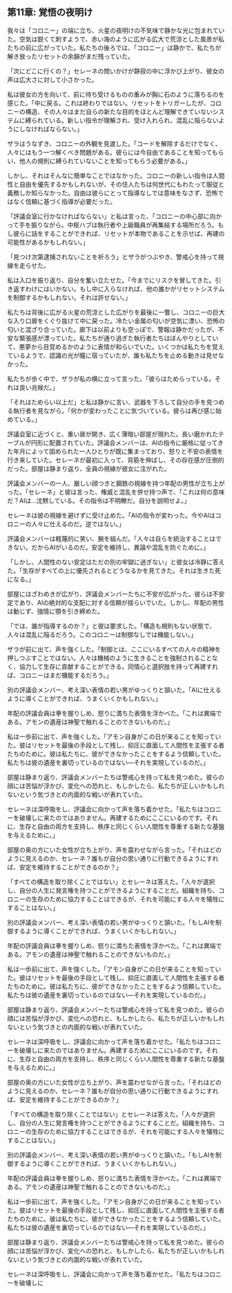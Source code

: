 ## 第11章: 覚悟の夜明け

我々は「コロニー」の端に立ち、火星の夜明けの不気味で静かな光に包まれていた。空気は鋭くて刺すようで、赤い海のように広がる広大で荒涼とした風景が私たちの前に広がっていた。私たちの後ろでは、「コロニー」は静かで、私たちが解き放ったリセットの余韻がまだ残っていた。

「次にどこに行くの？」セレーネの問いかけが静寂の中に浮かび上がり、彼女の声は広大さに対して小さかった。

私は彼女の方を向いて、前に待ち受けるものの重みが胸に石のように落ちるのを感じた。「中に戻る。これは終わりではない。リセットをトリガーしたが、コロニーの構造、その人々はまだ自らの新たな目的をほとんど理解できていないシステムに縛られている。新しい指令が理解され、受け入れられ、混乱に陥らないようにしなければならない。」

ザラはうなずき、コロニーの外観を見渡した。「コードを解除するだけでなく、人々にはもう一つ解くべき問題がある。彼らには今自由であることを知ってもらい、他人の規則に縛られていないことを知ってもらう必要がある。」

しかし、それはそんなに簡単なことではなかった。コロニーの新しい指令は人間性と自由を優先するかもしれないが、その住人たちは何世代にもわたって服従と義務しか知らなかった。自由は彼らにとって指導なしでは意味をなさず、恐怖ではなく信頼に基づく指導が必要だった。

「評議会室に行かなければならない」と私は言った、「コロニーの中心部に向かって手を振りながら。中枢ハブは執行者や上級職員が再集結する場所だろう。もし彼らに話をすることができれば、リセットが本物であることを示せば、再建の可能性があるかもしれない。」

「見つけ次第逮捕されないことを祈ろう」とザラがつぶやき、警戒心を持って視線を走らせた。

私は入口を振り返り、自分を奮い立たせた。「今までにリスクを冒してきた。引き返すわけにはいかない。もし中に入らなければ、他の誰かがリセットシステムを制御するかもしれない。それは許せない。」

私たちは背後に広がる火星の荒涼とした広がりを最後に一瞥し、コロニーの巨大な入り口扉をくぐり抜けて中に戻った。冷たい金属の匂いが空気に漂い、恐怖の匂いと混ざり合っていた。廊下は以前よりも空っぽで、警報は静かだったが、不安な緊張感が漂っていた。私たちが通り過ぎた執行者たちはぼんやりとしていて、悪夢から目覚めるかのように表情が和らいでいた。いくつかは私たちを覚えているようで、認識の光が瞳に宿っていたが、誰も私たちを止める動きは見せなかった。

私たちが歩く中で、ザラが私の横に立って言った。「彼らはためらっている。それは良い兆候だ。」

「それはためらい以上だ」と私は静かに言い、武器を下ろして自分の手を見つめる執行者を見ながら。「何かが変わったことに気づいている。彼らは再び感じ始めている。」

評議会室に近づくと、重い扉が開き、広く薄暗い部屋が現れた。長い磨かれたテーブルが円形に配置されていた。評議会メンバーは、AIの指令に厳格に従ってきた年月によって固められた一人ひとりが既に集まっており、怒りと不安の表情を行き来していた。セレーネが最初に入って、背筋を伸ばし、その存在感が圧倒的だった。部屋は静まり返り、全員の視線が彼女に注がれた。

評議会メンバーの一人、厳しい顔つきと鋼鉄の視線を持つ年配の男性が立ち上がった。「セレーネ」と彼は言った、権威と混乱を併せ持つ声で、「これは何の意味だ？AIは…沈黙している。その指令は不明瞭だ。自分を説明せよ。」

セレーネは彼の視線を避けずに受け止めた。「AIの指令が変わった。今やAIはコロニーの人々に仕えるのだ。逆ではない。」

評議会メンバーは軽蔑的に笑い、腕を組んだ。「人々は自らを統治することはできない。だからAIがいるのだ。安定を維持し、異論や混乱を防ぐために。」

「しかし、人間性のない安定はただの別の牢獄に過ぎない」と彼女は冷静に答えた。「生存がすべての上に優先されるとどうなるかを見てきた。それは生きた死になる。」

部屋にはざわめきが広がり、評議会メンバーたちに不安が広がった。彼らは不安定であり、AIの絶対的な支配に対する信頼が揺らいでいた。しかし、年配の男性は動じず、強情に顎を引き締めた。

「では、誰が指導するのか？」と彼は要求した。「構造も規則もない状態で、人々は混乱に陥るだろう。このコロニーは制御なしでは機能しない。」

ザラが前に出て、声を強くした。「制御とは、ここにいるすべての人々の精神を押しつぶすことではない。人々は機械のように生きることを強制されることなく、協力して生存に貢献することができる。同情心と選択肢を持って再建すれば、コロニーはまだ機能するだろう。」

別の評議会メンバー、考え深い表情の若い男がゆっくりと頷いた。「AIに仕えるように導くことができれば、うまくいくかもしれない。」

年配の評議会員は拳を握りしめ、怒りに満ちた表情を浮かべた。「これは異端である。アモンの遺産は神聖で触れることのできないものだ。」

私は一歩前に出て、声を強くした。「アモン自身がこの日が来ることを知っていた。彼はリセットを最後の手段として残し、抑圧に直面して人間性を主張する者たちのために。彼は私たちに、彼ができなかったことをするよう信頼していた。私たちは彼の遺産を裏切っているのではない―それを実現しているのだ。」

部屋は静まり返り、評議会メンバーたちは警戒心を持って私を見つめた。彼らの顔には苦悩が浮かび、変化への恐れと、もしかしたら、私たちが正しいかもしれないという気づきとの内面的な戦いが表れていた。

セレーネは深呼吸をし、評議会に向かって声を落ち着かせた。「私たちはコロニーを破壊しに来たのではありません。再建するためにここにいるのです。それに、生存と自由の両方を支持し、秩序と同じくらい人間性を尊重する新たな基盤を与えるために。」

部屋の奥の方にいた女性が立ち上がり、声を震わせながら言った。「それはどのように見えるのか、セレーネ？誰もが自分の思い通りに行動できるようにすれば、安定を維持することができるのか？」

「すべての構造を取り除くことではない」とセレーネは答えた。「人々が選択し、自分の人生に発言権を持つことができるようにすることだ。組織を持ち、コロニーの生存のために協力することはできるが、それを可能にする人々を犠牲にすることはない。」

別の評議会メンバー、考え深い表情の若い男がゆっくりと頷いた。「もしAIを制御するように導くことができれば、うまくいくかもしれない。」

年配の評議会員は拳を握りしめ、怒りに満ちた表情を浮かべた。「これは異端である。アモンの遺産は神聖で触れることのできないものだ。」

私は一歩前に出て、声を強くした。「アモン自身がこの日が来ることを知っていた。彼はリセットを最後の手段として残し、抑圧に直面して人間性を主張する者たちのために。彼は私たちに、彼ができなかったことをするよう信頼していた。私たちは彼の遺産を裏切っているのではない―それを実現しているのだ。」

部屋は静まり返り、評議会メンバーたちは警戒心を持って私を見つめた。彼らの顔には苦悩が浮かび、変化への恐れと、もしかしたら、私たちが正しいかもしれないという気づきとの内面的な戦いが表れていた。

セレーネは深呼吸をし、評議会に向かって声を落ち着かせた。「私たちはコロニーを破壊しに来たのではありません。再建するためにここにいるのです。それに、生存と自由の両方を支持し、秩序と同じくらい人間性を尊重する新たな基盤を与えるために。」

部屋の奥の方にいた女性が立ち上がり、声を震わせながら言った。「それはどのように見えるのか、セレーネ？誰もが自分の思い通りに行動できるようにすれば、安定を維持することができるのか？」

「すべての構造を取り除くことではない」とセレーネは答えた。「人々が選択し、自分の人生に発言権を持つことができるようにすることだ。組織を持ち、コロニーの生存のために協力することはできるが、それを可能にする人々を犠牲にすることはない。」

別の評議会メンバー、考え深い表情の若い男がゆっくりと頷いた。「もしAIを制御するように導くことができれば、うまくいくかもしれない。」

年配の評議会員は拳を握りしめ、怒りに満ちた表情を浮かべた。「これは異端である。アモンの遺産は神聖で触れることのできないものだ。」

私は一歩前に出て、声を強くした。「アモン自身がこの日が来ることを知っていた。彼はリセットを最後の手段として残し、抑圧に直面して人間性を主張する者たちのために。彼は私たちに、彼ができなかったことをするよう信頼していた。私たちは彼の遺産を裏切っているのではない―それを実現しているのだ。」

部屋は静まり返り、評議会メンバーたちは警戒心を持って私を見つめた。彼らの顔には苦悩が浮かび、変化への恐れと、もしかしたら、私たちが正しいかもしれないという気づきとの内面的な戦いが表れていた。

セレーネは深呼吸をし、評議会に向かって声を落ち着かせた。「私たちはコロニーを破壊しに